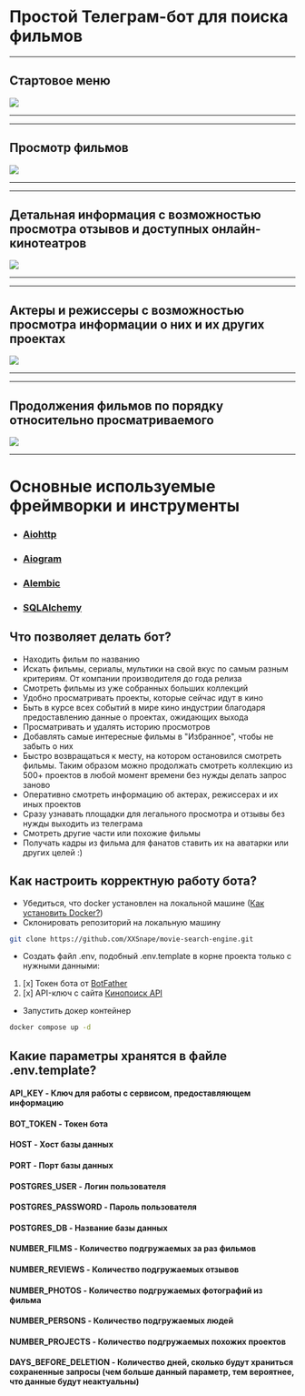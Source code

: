# Простой Телеграм-бот для поиска фильмов
___
## Стартовое меню
![](pictures/actions.jpg)
___

___
## Просмотр фильмов
![](pictures/movie.jpg)
___

___
## Детальная информация c возможностью просмотра отзывов и доступных онлайн-кинотеатров
![](pictures/details.jpg)
___

___
## Актеры и режиссеры с возможностью просмотра информации о них и их других проектах
![](pictures/actors.jpg)
___

___
## Продолжения фильмов по порядку относительно просматриваемого
![](pictures/sequels.jpg)
___



# Основные используемые фреймворки и инструменты

* ### [Aiohttp](https://docs.aiohttp.org/en/stable/)
* ### [Aiogram](https://aiogram.dev/)
* ### [Alembic](https://alembic.sqlalchemy.org/en/latest/)
* ### [SQLAlchemy](https://www.sqlalchemy.org/)

## Что позволяет делать бот?
* Находить фильм по названию
* Искать фильмы, сериалы, мультики на свой вкус по самым разным критериям. От компании производителя до года релиза
* Смотреть фильмы из уже собранных больших коллекций
* Удобно просматривать проекты, которые сейчас идут в кино
* Быть в курсе всех событий в мире кино индустрии благодаря предоставлению данные о проектах, ожидающих выхода
* Просматривать и удалять историю просмотров
* Добавлять самые интересные фильмы в "Избранное", чтобы не забыть о них
* Быстро возвращаться к месту, на котором остановился смотреть фильмы. Таким образом можно продолжать смотреть коллекцию из 500+ проектов в любой момент времени без нужды делать запрос заново
* Оперативно смотреть информацию об актерах, режиссерах и их иных проектов
* Сразу узнавать площадки для легального просмотра и отзывы без нужды выходить из телеграма
* Смотреть другие части или похожие фильмы
* Получать кадры из фильма для фанатов ставить их на аватарки или других целей :)

## Как настроить корректную работу бота?
* Убедиться, что docker установлен на локальной машине ([Как установить Docker?](https://docs.docker.com/get-started/get-docker/))
* Склонировать репозиторий на локальную машину
```sh
git clone https://github.com/XXSnape/movie-search-engine.git
```

* Создать файл .env, подобный .env.template в корне проекта только с нужными данными:

1. [x] Токен бота от [BotFather](https://t.me/BotFather)
2. [x] API-ключ с сайта [Кинопоиск API](https://kinopoisk.dev/)
* Запустить докер контейнер
```sh
docker compose up -d
```

## Какие параметры хранятся в файле .env.template?

#### API_KEY - Ключ для работы с сервисом, предоставляющем информацию
#### BOT_TOKEN - Токен бота

#### HOST - Хост базы данных
#### PORT - Порт базы данных
#### POSTGRES_USER - Логин пользователя 
#### POSTGRES_PASSWORD - Пароль пользователя
#### POSTGRES_DB - Название базы данных

#### NUMBER_FILMS - Количество подгружаемых за раз фильмов
#### NUMBER_REVIEWS - Количество подгружаемых отзывов
#### NUMBER_PHOTOS - Количество подгружаемых фотографий из фильма
#### NUMBER_PERSONS - Количество подгружаемых людей
#### NUMBER_PROJECTS - Количество подгружаемых похожих проектов
#### DAYS_BEFORE_DELETION - Количество дней, сколько будут храниться сохраненные запросы (чем больше данный параметр, тем вероятнее, что данные будут неактуальны)
